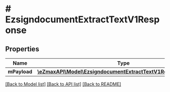 # # EzsigndocumentExtractTextV1Response

## Properties

Name | Type | Description | Notes
------------ | ------------- | ------------- | -------------
**mPayload** | [**\eZmaxAPI\Model\EzsigndocumentExtractTextV1ResponseMPayload**](EzsigndocumentExtractTextV1ResponseMPayload.md) |  |

[[Back to Model list]](../../README.md#models) [[Back to API list]](../../README.md#endpoints) [[Back to README]](../../README.md)
